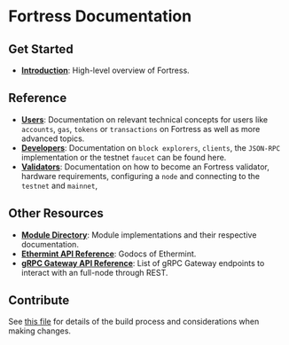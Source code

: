 <!--
layout: home
title: Fortress Documentation
description: Fortress is a scalable and interoperable Ethereum, built on Proof-of-Stake with fast-finality.
sections:
  - title: Introduction
    desc: Read a high-level overview of Fortress and its architecture.
    url: /about/intro/overview
    icon: ethereum-intro
  - title: Basics
    desc: Start with the basic concepts of Fortress, like accounts and transactions.
    url: /users/basics/transactions
    icon: basics
stack:
  - title: Cosmos SDK
    desc: The SDK is the world’s most popular framework for building application-specific blockchains.
    color: "#5064FB"
    label: sdk
    url: http://docs.cosmos.network
  - title: Ethereum
    desc: Ethereum is a global, open-source platform for decentralized applications.
    color: "#1A1F36"
    label: ethereum-black
    url: https://eth.wiki
  - title: Tendermint Core
    desc: The leading BFT engine for building blockchains, powering Fortress.
    color: "#00BB00"
    label: core
    url: http://docs.tendermint.com
footer:
  newsletter: false
aside: false
-->

# Fortress Documentation

## Get Started

- **[Introduction](./about/intro/overview.md)**: High-level overview of Fortress.

## Reference

- **[Users](./users/)**: Documentation on relevant technical concepts for users like `accounts`, `gas`, `tokens` or `transactions` on Fortress as well as more advanced topics.
- **[Developers](./developers/)**: Documentation on `block explorers`, `clients`, the `JSON-RPC` implementation or the testnet `faucet` can be found here.
- **[Validators](./validators/)**: Documentation on how to become an Fortress validator, hardware requirements, configuring a `node` and connecting to the `testnet` and `mainnet`,

## Other Resources

- **[Module Directory](../x/)**: Module implementations and their respective documentation.
- **[Ethermint API Reference](https://godoc.org/github.com/tharsis/ethermint)**: Godocs of Ethermint.
- **[gRPC Gateway API Reference](https://api.fortress.dev/)**: List of gRPC Gateway endpoints to interact with an full-node through REST.

## Contribute

See [this file](https://github.com/hardiksa/fortress/blob/main/docs/DOCS_README.md) for details of the build process and considerations when making changes.
